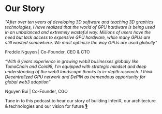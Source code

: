 # Our Story

_"After over ten years of developing 3D software and teaching 3D graphics technologies, I have realized that the world of GPU hardware is being used in an unbalanced and extremely wasteful way. Millions of users have the need but lack access to expensive GPU hardware, while many GPUs are still wasted somewhere. We must optimize the way GPUs are used globally"_

&#x20;                                                   Freddie Nguyen | Co-Founder, CEO & CTO

_“With 6 years experience in growing web3 businesses globally like TomoChain and Coin98, I'm equipped with strategic mindset and deep understanding of the web3 landscape thanks to in-depth research. I think Decentralized GPU network and DePIN as tremendous opportunity for global web3 adoption”_

&#x20;                                                                        Nguyen Bui | Co-Founder, CGO

Tune in to this podcast to hear our story of building InferiX, our architecture & technologies and our vision for future [🎙️](https://www.youtube.com/watch?v=Zc\_VzUnJPSw)
